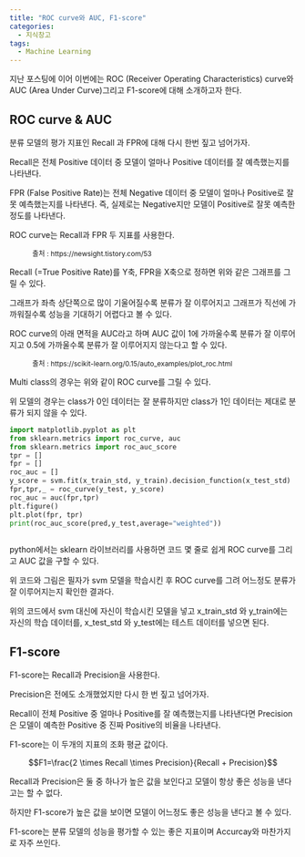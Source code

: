 ```yaml
---
title: "ROC curve와 AUC, F1-score"
categories:
  - 지식창고
tags:
  - Machine Learning
---
```


지난 포스팅에 이어 이번에는 ROC (Receiver Operating Characteristics) curve와 AUC (Area Under Curve)그리고 F1-score에 대해 소개하고자 한다.

## ROC curve & AUC

분류 모델의 평가 지표인 Recall 과 FPR에 대해 다시 한번 짚고 넘어가자.

Recall은 전체 Positive 데이터 중 모델이 얼마나 Positive 데이터를 잘 예측했는지를 나타낸다.

FPR (False Positive Rate)는 전체 Negative 데이터 중 모델이 얼마나 Positive로 잘못 예측했는지를 나타낸다. 즉, 실제로는 Negative지만 모델이 Positive로 잘못 예측한 정도를 나타낸다.

ROC curve는 Recall과 FPR 두 지표를 사용한다.

<figure class="align-center" style="width:600px">
  <img src="{{ site.url }}{{ site.baseurl }}/assets/images/post2/roc_curve.png" alt="">
  <figcaption style="font-size:12px">출처 : https://newsight.tistory.com/53</figcaption>
</figure> 

Recall (=True Positive Rate)를 Y축, FPR을 X축으로 정하면 위와 같은 그래프를 그릴 수 있다.

그래프가 좌측 상단쪽으로 많이 기울어질수록 분류가 잘 이루어지고 그래프가 직선에 가까워질수록 성능을 기대하기 어렵다고 볼 수 있다. 

ROC curve의 아래 면적을 AUC라고 하며 AUC 값이 1에 가까울수록 분류가 잘 이루어지고 0.5에 가까울수록 분류가 잘 이루어지지 않는다고 할 수 있다.

<figure class="align-center" style="width:600px">
  <img src="{{ site.url }}{{ site.baseurl }}/assets/images/post2/roc_curve2.png" alt="">
  <figcaption style="font-size:12px">출처 : https://scikit-learn.org/0.15/auto_examples/plot_roc.html</figcaption>
</figure> 

Multi class의 경우는 위와 같이 ROC curve를 그릴 수 있다.

위 모델의 경우는 class가 0인 데이터는 잘 분류하지만 class가 1인 데이터는 제대로 분류가 되지 않을 수 있다.

```python
import matplotlib.pyplot as plt
from sklearn.metrics import roc_curve, auc
from sklearn.metrics import roc_auc_score
tpr = []
fpr = []
roc_auc = []
y_score = svm.fit(x_train_std, y_train).decision_function(x_test_std)
fpr,tpr,_ = roc_curve(y_test, y_score)
roc_auc = auc(fpr,tpr)
plt.figure()
plt.plot(fpr, tpr)
print(roc_auc_score(pred,y_test,average="weighted"))
```

<figure class="align-center" style="width:600px">
  <img src="{{ site.url }}{{ site.baseurl }}/assets/images/post2/roc_curve3.png" alt="">
</figure> 

python에서는 sklearn 라이브러리를 사용하면 코드 몇 줄로 쉽게 ROC curve를 그리고 AUC 값을 구할 수 있다.

위 코드와 그림은 필자가 svm 모델을 학습시킨 후 ROC curve를 그려 어느정도 분류가 잘 이루어지는지 확인한 결과다.

위의 코드에서 svm 대신에 자신이 학습시킨 모델을 넣고 x_train_std 와 y_train에는 자신의 학습 데이터를, x_test_std 와 y_test에는 테스트 데이터를 넣으면 된다.

## F1-score

F1-score는 Recall과 Precision을 사용한다.

Precision은 전에도 소개했었지만 다시 한 번 짚고 넘어가자.

Recall이 전체 Positive 중 얼마나 Positive를 잘 예측했는지를 나타낸다면 Precision은 모델이 예측한 Positive 중 진짜 Positive의 비율을 나타낸다.

F1-score는 이 두개의 지표의 조화 평균 값이다.

$$F1=\frac{2 \times Recall \times Precision}{Recall + Precision}$$

Recall과 Precision은 둘 중 하나가 높은 값을 보인다고 모델이 항상 좋은 성능을 낸다고는 할 수 없다.

하지만 F1-score가 높은 값을 보이면 모델이 어느정도 좋은 성능을 낸다고 볼 수 있다.

F1-score는 분류 모델의 성능을 평가할 수 있는 좋은 지표이며 Accurcay와 마찬가지로 자주 쓰인다.
